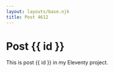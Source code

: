 ```yaml
---
layout: layouts/base.njk
title: Post 4612
---
```


# Post {{ id }}

This is post {{ id }} in my Eleventy project.
